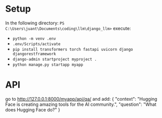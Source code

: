# Setup
In the following directory: `` PS C:\Users\juant\Documents\coding\llm\django_llm> `` execute:

- ``python -m venv .env ``
- ``.env/Scripts/activate``
- ``pip install transformers torch fastapi uvicorn django djangorestframework``
- ``django-admin startproject myproject .``
- ``python manage.py startapp myapp``

# API

go to http://127.0.0.1:8000/myapp/api/qa/
and add:
{
  "context": "Hugging Face is creating amazing tools for the AI community.",
  "question": "What does Hugging Face do?"
}


